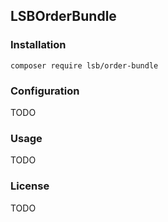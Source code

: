 LSBOrderBundle
------------------

### Installation
`composer require lsb/order-bundle`

### Configuration
TODO

### Usage
TODO

### License
TODO

